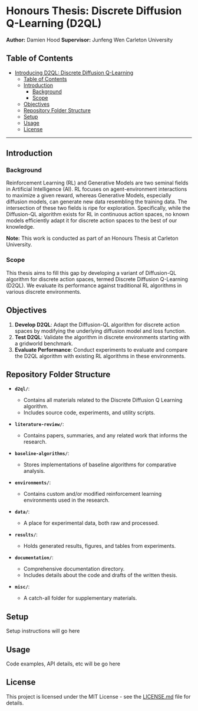# Honours Thesis: Discrete Diffusion Q-Learning (D2QL)

**Author:** Damien Hood
**Supervisor:** Junfeng Wen
Carleton University

## Table of Contents

- [Introducing D2QL: Discrete Diffusion Q-Learning](#introducing-d2ql-discrete-diffusion-q-learning)
  - [Table of Contents](#table-of-contents)
  - [Introduction](#introduction)
    - [Background](#background)
    - [Scope](#scope)
  - [Objectives](#objectives)
  - [Repository Folder Structure](#repository-folder-structure)
  - [Setup](#setup)
  - [Usage](#usage)
  - [License](#license)

---

## Introduction

### Background

Reinforcement Learning (RL) and Generative Models are two seminal fields in Artificial Intelligence (AI). RL focuses on agent-environment interactions to maximize a given reward, whereas Generative Models, especially diffusion models, can generate new data resembling the training data. The intersection  of these two fields is ripe for exploration. Specifically, while the Diffusion-QL algorithm exists for RL in continuous action spaces, no known models efficiently adapt it for discrete action spaces to the best of our knowledge.

**Note:** This work is conducted as part of an Honours Thesis at Carleton University.

### Scope

This thesis aims to fill this gap by developing a variant of Diffusion-QL algorithm for discrete action spaces, termed Discrete Diffusion Q-Learning (D2QL). We evaluate its performance against traditional RL algorithms in various discrete environments.

## Objectives

1. **Develop D2QL**: Adapt the Diffusion-QL algorithm for discrete action spaces by modifying the underlying diffusion model and loss function.
2. **Test D2QL**: Validate the algorithm in discrete environments starting with a gridworld benchmark.
3. **Evaluate Performance**: Conduct experiments to evaluate and compare the D2QL algorithm with existing RL algorithms in these environments.

## Repository Folder Structure

- **`d2ql/`**:

  - Contains all materials related to the Discrete Diffusion Q Learning algorithm.
  - Includes source code, experiments, and utility scripts.
- **`literature-review/`**:

  - Contains papers, summaries, and any related work that informs the research.
- **`baseline-algorithms/`**:

  - Stores implementations of baseline algorithms for comparative analysis.
- **`environments/`**:

  - Contains custom and/or modified reinforcement learning environments used in the research.
- **`data/`**:

  - A place for experimental data, both raw and processed.
- **`results/`**:

  - Holds generated results, figures, and tables from experiments.
- **`documentation/`**:

  - Comprehensive documentation directory.
  - Includes details about the code and drafts of the written thesis.
- **`misc/`**:

  - A catch-all folder for supplementary materials.

## Setup

Setup instructions will go here

## Usage

Code examples, API details, etc will be go here

## License

This project is licensed under the MIT License - see the [LICENSE.md](LICENSE.md) file for details.
